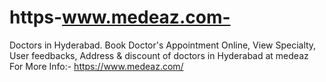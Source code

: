 # https-www.medeaz.com-
Doctors in Hyderabad. Book Doctor's Appointment Online, View Specialty, User feedbacks, Address &amp; discount of doctors in Hyderabad at medeaz For More Info:- https://www.medeaz.com/
